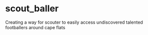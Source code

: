 # scout_baller
Creating a way for scouter to easily access undiscovered talented footballers around cape flats
